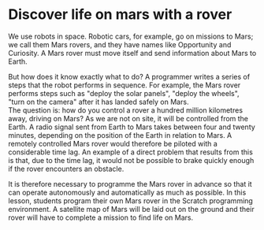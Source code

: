 # Discover life on mars with a rover

We use robots in space. Robotic cars, for example, go on missions to Mars; we call them Mars rovers, 
and they have names like Opportunity and Curiosity. 
A Mars rover must move itself and send information about Mars to Earth. 

But how does it know exactly what to do? A programmer writes a series of steps that the robot 
performs in sequence. For example, the Mars rover performs steps such as "deploy the solar panels", 
"deploy the wheels", "turn on the camera" after it has landed safely on Mars.  
The question is: how do you control a rover a hundred million kilometres away, driving on Mars? As 
we are not on site, it will be controlled from the Earth. A radio signal sent from Earth to Mars takes 
between four and twenty minutes, depending on the position of the Earth in relation to Mars. 
A remotely controlled Mars rover would therefore be piloted with a considerable time lag. An 
example of a direct problem that results from this is that, due to the time lag, it would not be 
possible to brake quickly enough if the rover encounters an obstacle.  

It is therefore necessary to programme the Mars rover in advance so that it can operate 
autonomously and automatically as much as possible. 
In this lesson, students program their own Mars rover in the Scratch programming environment. A 
satellite map of Mars will be laid out on the ground and their rover will have to complete a mission to 
find life on Mars.  
